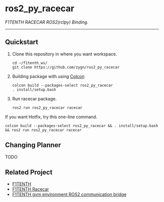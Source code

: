 
# ros2_py_racecar

*F1TENTH RACECAR ROS2(rclpy) Binding.*

---
## Quickstart
1. Clone this repository in where you want workspace. 
    ```commandline
   cd ~/f1tenth_ws/
   git clone https://github.com/zygn/ros2_py_racecar
    ```
   
2. Building package with using [Colcon](https://docs.ros.org/en/foxy/Tutorials/Beginner-Client-Libraries/Colcon-Tutorial.html) 
   ```commandline
   colcon build --packages-select ros2_py_racecar 
   . install/setup.bash 
   ```

3. Run racecar package.
   ```commandline
   ros2 run ros2_py_racecar racecar
   ```

If you want Hotfix, try this one-line command.
```commandline
colcon build --packages-select ros2_py_racecar && . install/setup.bash && ros2 run ros2_py_racecar racecar 
```

## Changing Planner 
TODO

## Related Project

- [F1TENTH](https://f1tenth.org/)
- [F1TENTH Racecar](https://github.com/f1tenth/f1tenth_system)
- [F1TENTH gym environment ROS2 communication bridge](https://github.com/f1tenth/f1tenth_gym_ros)